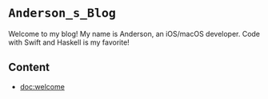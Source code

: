 #  ``Anderson_s_Blog``

Welcome to my blog!
My name is Anderson, an iOS/macOS developer. Code with Swift and Haskell is my favorite!

## Content
- <doc:welcome>

